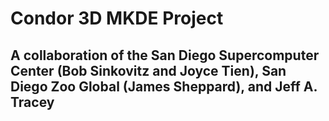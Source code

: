 # Condor 3D MKDE Project

## A collaboration of the San Diego Supercomputer Center (Bob Sinkovitz and Joyce Tien), San Diego Zoo Global (James Sheppard), and Jeff A. Tracey
